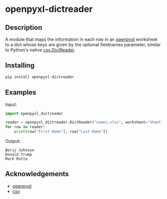 # openpyxl-dictreader

## Description
A module that maps the information in each row in an [openpyxl](https://github.com/chronossc/openpyxl) worksheet to a dict whose keys are given by the optional fieldnames parameter, similar to Python's native [csv.DictReader](https://docs.python.org/3/library/csv.html#csv.DictReader).

## Installing
```python
pip install openpyxl-dictreader
```

## Examples
Input:
```python
import openpyxl_dictreader

reader = openpyxl_dictreader.DictReader("names.xlsx", worksheet="Sheet1")
for row in reader:
    print(row["First Name"], row["Last Name"])
```

Output:
```
Boris Johnson
Donald Trump
Mark Rutte
```

## Acknowledgements
* [openpyxl](https://github.com/chronossc/openpyxl)
* [csv](https://docs.python.org/3/library/csv.html#csv.DictReader)

